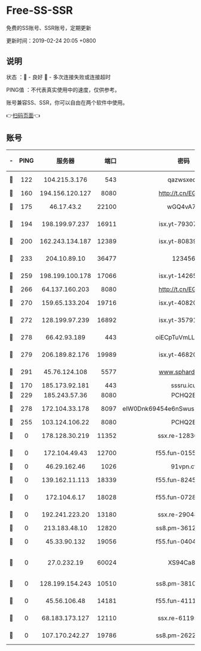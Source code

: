 # Free-SS-SSR

免费的SS账号、SSR账号，定期更新

更新时间：2019-02-24 20:05 +0800

## 说明

状态     ：🙂 - 良好 🙁 - 多次连接失败或连接超时

PING值   ：不代表真实使用中的速度，仅供参考。

账号兼容SS、SSR，你可以自由在两个软件中使用。

👉[扫码页面](https://liesauer.github.io/free-ss-ssr.github.io/)👈

## 账号

|-|PING|服务器|端口|密码|加密方式|区域|
|:----:|:----:|:-----:|-----:|:----:|:----:|:----:|
|🙂|122|104.215.3.176|543|qazwsxedc|aes-256-gcm|JP|
|🙂|160|194.156.120.127|8080|http://t.cn/EGJIyrl|rc4-md5|RU|
|🙂|175|46.17.43.2|22100|wGQ4vA7D|aes-256-gcm|RU|
|🙂|194|198.199.97.237|16911|isx.yt-79307511|aes-256-cfb|US|
|🙂|200|162.243.134.187|12389|isx.yt-80839009|aes-256-cfb|US|
|🙂|233|204.10.89.10|36477|123456|aes-256-cfb|US|
|🙂|259|198.199.100.178|17066|isx.yt-14265222|aes-256-cfb|US|
|🙂|266|64.137.160.203|8080|http://t.cn/EGJIyrl|rc4-md5|CA|
|🙂|270|159.65.133.204|19716|isx.yt-40820424|aes-256-cfb|SG|
|🙂|272|128.199.97.239|16892|isx.yt-35791266|aes-256-cfb|SG|
|🙂|278|66.42.93.189|443|oiECpTuVmLLxk4Ts|aes-256-cfb|US|
|🙂|279|206.189.82.176|19989|isx.yt-46820019|aes-256-cfb|SG|
|🙂|291|45.76.124.108|5577|www.sphard.com|aes-256-cfb|AU|
|🙂|170|185.173.92.181|443|sssru.icu|rc4-md5|RU|
|🙂|229|185.243.57.36|8080|PCHQ2E|rc4-md5|US|
|🙂|278|172.104.33.178|8097|eIW0Dnk69454e6nSwuspv9DmS201tQ0D|aes-256-cfb|SG|
|🙁|255|103.124.106.22|8080|PCHQ2E|rc4-md5|US|
|🙁|0|178.128.30.219|11352|ssx.re-12830848|aes-256-cfb|SG|
|🙁|0|172.104.49.43|12700|f55.fun-01558008|aes-256-cfb|SG|
|🙁|0|46.29.162.46|1026|91vpn.cf|rc4-md5|RU|
|🙁|0|139.162.11.113|18339|f55.fun-82455292|aes-256-cfb|SG|
|🙁|0|172.104.6.17|18028|f55.fun-07282375|aes-256-cfb|US|
|🙁|0|192.241.223.20|13180|ssx.re-29048876|aes-256-cfb|US|
|🙁|0|213.183.48.10|12820|ss8.pm-36124269|rc4-md5|RU|
|🙁|0|45.33.90.132|19056|f55.fun-04047720|aes-256-cfb|US|
|🙁|0|27.0.232.19|60024|XS94Ca8K|xchacha20-ietf-poly1305|HK|
|🙁|0|128.199.154.243|10510|ss8.pm-38103435|aes-256-cfb|SG|
|🙁|0|45.56.106.48|14181|f55.fun-41115808|aes-256-cfb|US|
|🙁|0|68.183.173.127|12110|ssx.re-61195437|aes-256-cfb|US|
|🙁|0|107.170.242.27|19786|ss8.pm-26221677|aes-256-cfb|US|
